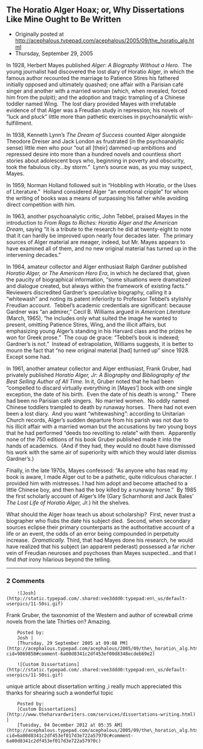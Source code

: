 ## The Horatio Alger Hoax; or, Why Dissertations Like Mine Ought to Be Written

 * Originally posted at http://acephalous.typepad.com/acephalous/2005/09/the_horatio_alg.html
 * Thursday, September 29, 2005



In 1928, Herbert Mayes published _Alger: A Biography Without a Hero_.  The young journalist had discovered the lost diary of Horatio Alger, in which the famous author recounted the marriage to Patience Stires his fathered initially opposed and ultimately quashed; one affair with a Parisian café singer and another with a married woman (which, when revealed, forced him from the pulpit); and the adoption and tragic trampling of a Chinese toddler named Wing.  The lost diary provided Mayes with irrefutable evidence of that Alger was a Freudian study in repression, his novels of “luck and pluck” little more than pathetic exercises in psychoanalytic wish-fulfillment.  

In 1938, Kenneth Lynn’s _The Dream of Success_ counted Alger alongside Theodore Dreiser and Jack London as frustrated (in the psychoanalytic sense) little men who pour “out all [their] dammed-up ambitions and repressed desire into more than a hundred novels and countless short stories about adolescent boys who, beginning in poverty and obscurity, took the fabulous city…by storm.”  Lynn’s source was, as you may suspect, Mayes.  

In 1959, Norman Holland followed suit in “Hobbling with Horatio, or the Uses of Literature.”  Holland considered Alger “an emotional cripple” for whom the writing of books was a means of surpassing his father while avoiding direct competition with him.

In 1963, another psychoanalytic critic, John Tebbel, praised Mayes in the introduction to _From Rags to Riches: Horatio Alger and the American Dream_, saying “it is a tribute to the research he did at twenty-eight to note that it can hardly be improved upon nearly four decades later.  The primary sources of Alger material are meager, indeed, but Mr. Mayes appears to have examined all of them, and no new original material has turned up in the intervening decades.”  

In 1964, amateur collector and Alger enthusiast Ralph Gardner published _Horatio Alger, or The American Hero Era_, in which he declared that, given the paucity of biographical information, “some situations were dramatized and dialogue created, but always within the framework of existing facts.”  Reviewers discredited Gardner’s speculative biography, calling it a “whitewash” and noting its patent inferiority to Professor Tebbel’s stylishly Freudian account.  Tebbel’s academic credentials are significant: because Gardner was “an admirer,” Cecil B. Williams argued in _American Literature_ (March, 1965), “he includes only what suited the image he wanted to present, omitting Patience Stires, Wing, and the illicit affairs, but emphasizing young Alger’s standing in his Harvard class and the prizes he won for Greek prose.”  The coup de grace: “Tebbel’s book is indexed; Gardner’s is not.”  Instead of extrapolation, Williams suggests, it is better to mourn the fact that “no new original material [had] turned up” since 1928.  Except some had.

In 1961, another amateur collector and Alger enthusiast, Frank Gruber, had privately published _Horatio Alger, Jr: A Biography and Bibliography of the Best Selling Author of All Time._  In it, Gruber noted that he had been “compelled to discard virtually everything in [Mayes’] book with one single exception, the date of his birth.  Even the date of his death is wrong.”  There had been no Parisian café singers.  No married women.  No oddly named Chinese toddlers trampled to death by runaway horses.  There had not even been a lost diary.  And you want “whitewashing”: according to Unitarian Church records, Alger’s sudden departure from his parish was not due to his illicit affair with a married woman but the accusations by two young boys that he had performed “deeds too revolting to relate” with them.  Apparently none of the 750 editions of his book Gruber published made it into the hands of academics.  (And if they had, they would no doubt have dismissed his work with the same air of superiority with which they would later dismiss Gardner’s.)  

Finally, in the late 1970s, Mayes confessed: “As anyone who has read my book is aware, I made Alger out to be a pathetic, quite ridiculous character. I provided him with mistresses. I had him adopt and become attached to a little Chinese boy, and then had the boy killed by a runaway horse.”  By 1985 the first scholarly account of Alger’s life (Gary Scharnhorst and Jack Bales’ _The Lost Life of Horatio Alger, Jr._) hit the shelves.  

What should the Alger hoax teach us about scholarship?  First, never trust a biographer who flubs the date his subject died.  Second, when secondary sources eclipse their primary counterparts as the authoritative account of a life or an event, the odds of an error being compounded in perpetuity increase.  _Dramatically._ Third, that had Mayes done his research, he would have realized that his subject (an apparent pederast) possessed a far richer vein of Freudian neuroses and psychoses than Mayes suspected…and that I find _that_ irony hilarious beyond the telling.

		

* * *

### 2 Comments 

		

                
[]()

	

		![Josh](http://static.typepad.com/.shared:vee3ddd0:typepad:en\_us/default-userpics/11-50si.gif)
	

	

		

Frank Gruber, the taxonomist of the Western and author of screwball crime novels from the late Thirties on?  Amazing.

	

		Posted by:
		Josh |
		[Thursday, 29 September 2005 at 09:08 PM](http://acephalous.typepad.com/acephalous/2005/09/the\_horatio\_alg.html?cid=9869858#comment-6a00d8341c2df453ef00d8348ecdeb69e2)

[]()

	

		![Custom Dissertations](http://static.typepad.com/.shared:vee3ddd0:typepad:en\_us/default-userpics/11-50si.gif)
	

	

		

unique article about dissertation writing ,i really much appreciated this thanks for shearing such a wonderful topic 

	

		Posted by:
		[Custom Dissertations](http://www.theharvardwriters.com/services/dissertations-writing.html) |
		[Tuesday, 04 December 2012 at 05:35 AM](http://acephalous.typepad.com/acephalous/2005/09/the\_horatio\_alg.html?cid=6a00d8341c2df453ef017d3e722a57970c#comment-6a00d8341c2df453ef017d3e722a57970c)

		

        